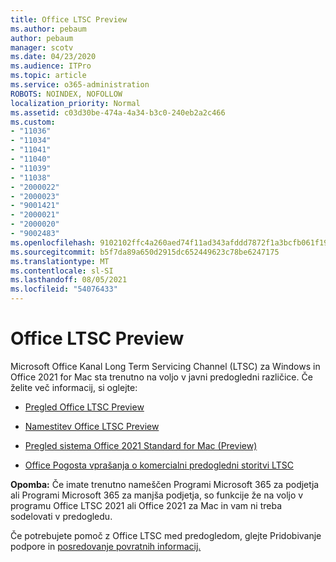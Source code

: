 ```yaml
---
title: Office LTSC Preview
ms.author: pebaum
author: pebaum
manager: scotv
ms.date: 04/23/2020
ms.audience: ITPro
ms.topic: article
ms.service: o365-administration
ROBOTS: NOINDEX, NOFOLLOW
localization_priority: Normal
ms.assetid: c03d30be-474a-4a34-b3c0-240eb2a2c466
ms.custom:
- "11036"
- "11034"
- "11041"
- "11040"
- "11039"
- "11038"
- "2000022"
- "2000023"
- "9001421"
- "2000021"
- "2000020"
- "9002483"
ms.openlocfilehash: 9102102ffc4a260aed74f11ad343afddd7872f1a3bcfb061f1961aef49e6e841
ms.sourcegitcommit: b5f7da89a650d2915dc652449623c78be6247175
ms.translationtype: MT
ms.contentlocale: sl-SI
ms.lasthandoff: 08/05/2021
ms.locfileid: "54076433"
---
```

# <a name="office-ltsc-preview"></a>Office LTSC Preview

Microsoft Office Kanal Long Term Servicing Channel (LTSC) za Windows in Office 2021 for Mac sta trenutno na voljo v javni predogledni različice. Če želite več informacij, si oglejte:

- [Pregled Office LTSC Preview](https://docs.microsoft.com/deployoffice/office2021/overview-ltsc-preview)

- [Namestitev Office LTSC Preview](https://docs.microsoft.com/deployoffice/office2021/install-ltsc-preview)

- [Pregled sistema Office 2021 Standard for Mac (Preview)](https://docs.microsoft.com/deployoffice/office2021/overview-mac-preview)

- [Office Pogosta vprašanja o komercialni predogledni storitvi LTSC](https://answers.microsoft.com/msoffice/forum/all/office-ltsc-commercial-preview-faq/0fcf5976-f87f-4be1-81af-9f6d6141bc3a)  

**Opomba:** Če imate trenutno nameščen Programi Microsoft 365 za podjetja ali Programi Microsoft 365 za manjša podjetja, so funkcije že na voljo v programu Office LTSC 2021 ali Office 2021 za Mac in vam ni treba sodelovati v predogledu.

Če potrebujete pomoč z Office LTSC med predogledom, glejte Pridobivanje podpore in [posredovanje povratnih informacij.](https://docs.microsoft.com/deployoffice/office2021/install-ltsc-preview#getting-support-and-providing-feedback)
